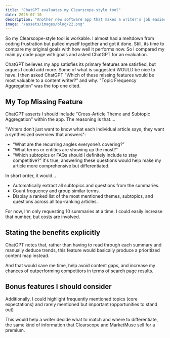```yaml
---
title: "ChatGPT evaluates my Clearscope-style tool"
date: 2025-07-10
description: "Another new software app that makes a writer's job easier"
image: "/assets/images/blog/22.png"
---
```

So my Clearscope-style tool is workable. I almost had a meltdown from coding frustration but pulled myself together and got it done. Still, its time to compare my original goals with how well it performs now. So I compared my main.py code page with goals and asked ChatGPT for an evaluation.

ChatGPT believes my app satisfies its primary features are satisfied, but argues I could add more. Some of what is suggested WOULD be nice to have. I then asked ChatGPT "Which of these missing features would be most valuable to a content writer?" and why. "Topic Frequency Aggregation" was the top one cited.

## My Top Missing Feature
ChatGPT asserts I should include "Cross-Article Theme and Subtopic Aggregation" within the app. The reasoning is that....

"Writers don’t just want to know what each individual article says, they want a synthesized overview that answers":

- “What are the recurring angles everyone’s covering?”
- “What terms or entities are showing up the most?”
- “Which subtopics or FAQs should I definitely include to stay competitive?” it's true, answering these questions would help make my article more comprehensive but differentiated.

In short order, it would...

- Automatically extract all subtopics and questions from the summaries.
- Count frequency and group similar terms.
- Display a ranked list of the most mentioned themes, subtopics, and questions across all top-ranking articles.

For now, I'm only requesting 10 summaries at a time. I could easily increase that number, but costs are involved.

## Stating the benefits explicitly
ChatGPT notes that, rather than having to read through each summary and manually deduce trends, this feature would basically produce a prioritized content map instead.

And that would save me time, help avoid content gaps, and increase my chances of outperforming competitors in terms of search page results.

## Bonus features I should consider
Additionally, I could highlight frequently mentioned topics (core expectations) and rarely mentioned but important (opportunities to stand out)

This would help a writer decide what to match and where to differentiate, the same kind of information that Clearscope and MarketMuse sell for a premium.


